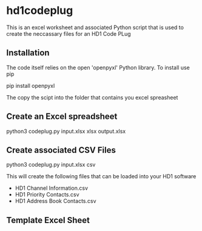 # hd1codeplug
This is an excel worksheet and associated Python script that is used to create the neccassary files for an HD1 Code PLug

## Installation 
The code itself relies on the open 'openpyxl' Python library. To install use pip

pip install openpyxl

The copy the scipt into the folder that contains you excel spreasheet

## Create an Excel spreadsheet
python3 codeplug.py input.xlsx xlsx output.xlsx

## Create associated CSV Files
python3 codeplug.py input.xlsx csv

This will create the following files that can be loaded into your HD1 software

- HD1 Channel Information.csv
- HD1 Priority Contacts.csv
- HD1 Address Book Contacts.csv

## Template Excel Sheet


